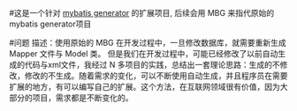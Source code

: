 #这是一个针对 [mybatis generator](https://github.com/mybatis/generator) 的扩展项目, 后续会用 MBG 来指代原始的 mybatis generator项目

#问题
描述：使用原始的 MBG 在开发过程中，一旦修改数据库，就需要重新生成 Mapper 文件与 Model 类。
但是我们在开发过程中，可能已经修改了以前自动生成的代码与xml文件，我经过 N 多项目的实践，总结出一套理论思路：生成的不修改，修改的不生成。随着需求的变化，可以不断使用自动生成，并且程序员在需要扩展的地方，有可以编写自己的扩展。这个方法，在互联网领域很有价值，因为大部分的项目，需求都是不断变化的。
